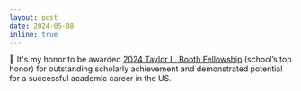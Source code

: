 ```yaml
---
layout: post
date: 2024-05-08
inline: true
---
```


🏅 It's my honor to be awarded [2024 Taylor L. Booth Fellowship](https://www.cse.uconn.edu/school-of-computing-awards-fellowships-to-graduate-students/) (school’s top honor) for outstanding scholarly achievement and demonstrated potential for a successful academic career in the US. 